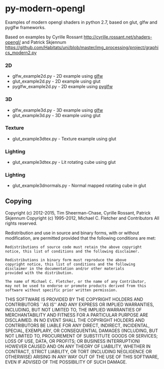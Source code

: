 # py-modern-opengl
Examples of modern opengl shaders in python 2.7, based on glut, glfw and pyglfw frameworks.

Based on examples by Cyrille Rossant http://cyrille.rossant.net/shaders-opengl/ and Patrick Skjennum https://github.com/Habitats/uni/blob/master/img_processing/project/graphics_modern2.py

<h3>2D</h3>

* glfw_example2d.py - 2D example using [glfw](https://pypi.python.org/pypi/glfw)
* glut_example2d.py - 2D example using glut
* pyglfw_example2d.py - 2D example using [pyglfw](https://pypi.python.org/pypi/pyglfw)

<h3>3D</h3>

* glfw_example3d.py - 3D example using [glfw](https://pypi.python.org/pypi/glfw)
* glut_example3d.py - 3D example using glut

<h3>Texture</h3>

* glut_example3dtex.py - Texture example using glut

<h3>Lighting</h3>

* glut_example3dtex.py - Lit rotating cube using glut

<h3>Lighting</h3>

* glut_example3dnormals.py - Normal mapped rotating cube in glut

<h2>Copying</h2>

Copyright (c) 2012-2015, Tim Sheerman-Chase, Cyrille Rossant, Patrick Skjennum
Copyright (c) 1995-2012, Michael C. Fletcher and Contributors
All rights reserved.

Redistribution and use in source and binary forms, with or without
modification, are permitted provided that the following conditions
are met:

	Redistributions of source code must retain the above copyright
	notice, this list of conditions and the following disclaimer.

	Redistributions in binary form must reproduce the above
	copyright notice, this list of conditions and the following
	disclaimer in the documentation and/or other materials
	provided with the distribution.

	The name of Michael C. Fletcher, or the name of any Contributor,
	may not be used to endorse or promote products derived from this 
	software without specific prior written permission.
	
THIS SOFTWARE IS PROVIDED BY THE COPYRIGHT HOLDERS AND CONTRIBUTORS
``AS IS'' AND ANY EXPRESS OR IMPLIED WARRANTIES, INCLUDING, BUT NOT
LIMITED TO, THE IMPLIED WARRANTIES OF MERCHANTABILITY AND FITNESS
FOR A PARTICULAR PURPOSE ARE DISCLAIMED. IN NO EVENT SHALL THE
COPYRIGHT HOLDERS AND CONTRIBUTORS BE LIABLE FOR ANY DIRECT,
INDIRECT, INCIDENTAL, SPECIAL, EXEMPLARY, OR CONSEQUENTIAL DAMAGES
(INCLUDING, BUT NOT LIMITED TO, PROCUREMENT OF SUBSTITUTE GOODS OR
SERVICES; LOSS OF USE, DATA, OR PROFITS; OR BUSINESS INTERRUPTION)
HOWEVER CAUSED AND ON ANY THEORY OF LIABILITY, WHETHER IN CONTRACT,
STRICT LIABILITY, OR TORT (INCLUDING NEGLIGENCE OR OTHERWISE)
ARISING IN ANY WAY OUT OF THE USE OF THIS SOFTWARE, EVEN IF ADVISED
OF THE POSSIBILITY OF SUCH DAMAGE. 

